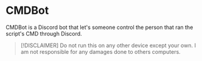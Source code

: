 # CMDBot
CMDBot is a Discord bot that let's someone control the person that ran the script's CMD through Discord.

> [!DISCLAIMER]
> Do not run this on any other device except your own. I am not responsible for any damages done to others computers.